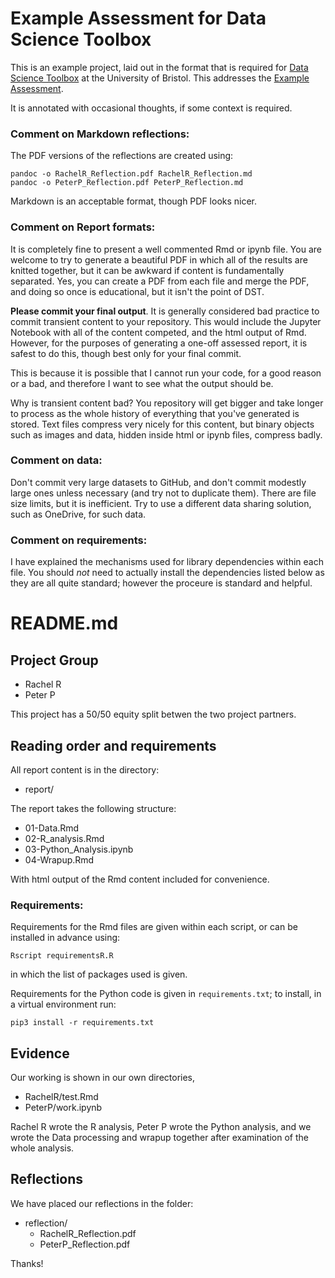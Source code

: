 # Example Assessment for Data Science Toolbox

This is an example project, laid out in the format that is required for [Data Science Toolbox](dsbristol.github.io/dst/) at the University of Bristol. This addresses the [Example Assessment](https://raw.githubusercontent.com/dsbristol/dst/d052f6ee95172760cb533811804c441e6e919854/assets/assessments/Example_Assessment.pdf).

It is annotated with occasional thoughts, if some context is required.

### Comment on Markdown reflections:

The PDF versions of the reflections are created using:

```{sh}
pandoc -o RachelR_Reflection.pdf RachelR_Reflection.md 
pandoc -o PeterP_Reflection.pdf PeterP_Reflection.md 
```

Markdown is an acceptable format, though PDF looks nicer.

### Comment on Report formats:

It is completely fine to present a well commented Rmd or ipynb file. You are welcome to try to generate a beautiful PDF in which all of the results are knitted together, but it can be awkward if content is fundamentally separated. Yes, you can create a PDF from each file and merge the PDF, and doing so once is educational, but it isn't the point of DST.

**Please commit your final output**. It is generally considered bad practice to commit transient content to your repository. This would include the Jupyter Notebook with all of the content competed, and the html output of Rmd. However, for the purposes of generating a one-off assessed report, it is safest to do this, though best only for your final commit. 

This is because it is possible that I cannot run your code, for a good reason or a bad, and therefore I want to see what the output should be.

Why is transient content bad? You repository will get bigger and take longer to process as the whole history of everything that you've generated is stored. Text files compress very nicely for this content, but binary objects such as images and data, hidden inside html or ipynb files, compress badly.

### Comment on data:

Don't commit very large datasets to GitHub, and don't commit modestly large ones unless necessary (and try not to duplicate them). There are file size limits, but it is inefficient. Try to use a different data sharing solution, such as OneDrive, for such data.

### Comment on requirements:

I have explained the mechanisms used for library dependencies within each file. You should *not* need to actually install the dependencies listed below as they are all quite standard; however the proceure is standard and helpful.

# README.md

## Project Group

* Rachel R
* Peter P

This project has a 50/50 equity split betwen the two project partners.

## Reading order and requirements

All report content is in the directory:

* report/

The report takes the following structure:

* 01-Data.Rmd
* 02-R_analysis.Rmd
* 03-Python_Analysis.ipynb
* 04-Wrapup.Rmd

With html output of the Rmd content included for convenience.

### Requirements:

Requirements for the Rmd files are given within each script, or can be installed in advance using:
```{sh}
Rscript requirementsR.R
```
in which the list of packages used is given.

Requirements for the Python code is given in `requirements.txt`; to install, in a virtual environment run:

```{sh}
pip3 install -r requirements.txt
```

## Evidence

Our working is shown in our own directories,

* RachelR/test.Rmd
* PeterP/work.ipynb

Rachel R wrote the R analysis, Peter P wrote the Python analysis, and we wrote the Data processing and wrapup together after examination of the whole analysis.

## Reflections

We have placed our reflections in the folder:

* reflection/
  - RachelR_Reflection.pdf
  - PeterP_Reflection.pdf

Thanks!

